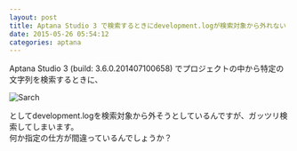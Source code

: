 ```yaml
---
layout: post
title: Aptana Studio 3 で検索するときにdevelopment.logが検索対象から外れない
date: 2015-05-26 05:54:12
categories: aptana
---
```

<!-- {% raw %} -->
<p>Aptana Studio 3 (build: 3.6.0.201407100658) でプロジェクトの中から特定の文字列を検索するときに、</p>

<p><img src="https://i.stack.imgur.com/Ev7S3.png" alt="Sarch"></p>

<p>としてdevelopment.logを検索対象から外そうとしているんですが、ガッツリ検索してしまいます。<br>
何か指定の仕方が間違っているんでしょうか？</p>
<!-- {% endraw %} -->

